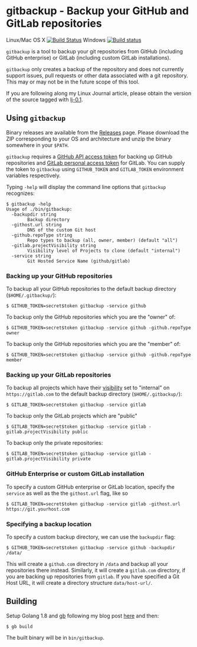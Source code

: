 # gitbackup - Backup your GitHub and GitLab repositories

Linux/Mac OS X [![Build Status](https://travis-ci.org/amitsaha/gitbackup.svg?branch=master)](https://travis-ci.org/amitsaha/gitbackup) Windows [![Build status](https://ci.appveyor.com/api/projects/status/fwki40x1havyian2/branch/master?svg=true)](https://ci.appveyor.com/project/amitsaha/gitbackup/branch/master)

``gitbackup`` is a tool to backup your git repositories from GitHub (including GitHub enterprise) or 
GitLab (including custom GitLab installations). 

``gitbackup`` only creates a backup of the repository and does not currently support issues, 
pull requests or other data associated with a git repository. This may or may not be in the future
scope of this tool.

If you are following along my Linux Journal article, please obtain the version of the source tagged 
with [lj-0.1](https://github.com/amitsaha/gitbackup/releases/tag/lj-0.1).

## Using ``gitbackup``

Binary releases are available from the [Releases](https://github.com/amitsaha/gitbackup/releases/) page. Please download the ZIP corresponding to your OS and architecture and unzip the binary somewhere in your ``$PATH``.

``gitbackup`` requires a [GitHub API access token](https://github.com/blog/1509-personal-api-tokens) for 
backing up GitHub repositories and [GitLab personal access token](https://gitlab.com/profile/personal_access_tokens) 
for GitLab. You can supply the token to ``gitbackup`` using ``GITHUB_TOKEN`` and ``GITLAB_TOKEN`` environment variables respectively.

Typing ``-help`` will display the command line options that ``gitbackup`` recognizes:

```
$ gitbackup -help
Usage of ./bin/gitbackup:
  -backupdir string
    	Backup directory
  -githost.url string
    	DNS of the custom Git host
  -github.repoType string
    	Repo types to backup (all, owner, member) (default "all")
  -gitlab.projectVisibility string
    	Visibility level of Projects to clone (default "internal")
  -service string
    	Git Hosted Service Name (github/gitlab)
```
### Backing up your GitHub repositories

To backup all your GitHub repositories to the default backup directory (``$HOME/.gitbackup/``):

```lang=bash
$ GITHUB_TOKEN=secret$token gitbackup -service github
```

To backup only the GitHub repositories which you are the "owner" of:

```lang=bash
$ GITHUB_TOKEN=secret$token gitbackup -service github -github.repoType owner
```

To backup only the GitHub repositories which you are the "member" of:

```lang=bash
$ GITHUB_TOKEN=secret$token gitbackup -service github -github.repoType member
```

### Backing up your GitLab repositories

To backup all projects which have their [visibility](https://docs.gitlab.com/ce/api/projects.html#project-visibility-level) set to 
"internal" on ``https://gitlab.com`` to the default backup directory (``$HOME/.gitbackup/``):

```lang=bash
$ GITLAB_TOKEN=secret$token gitbackup -service gitlab
```

To backup only the GitLab projects which are "public"

```lang=bash
$ GITLAB_TOKEN=secret$token gitbackup -service gitlab -gitlab.projectVisibility public
```

To backup only the private repositories:

```lang=bash
$ GITLAB_TOKEN=secret$token gitbackup -service gitlab -gitlab.projectVisibility private
```


### GitHub Enterprise or custom GitLab installation

To specify a custom GitHub enterprise or GitLab location, specify the ``service`` as well as the 
the ``githost.url`` flag, like so

```lang=bash
$ GITLAB_TOKEN=secret$token gitbackup -service gitlab -githost.url https://git.yourhost.com
```


### Specifying a backup location

To specify a custom backup directory, we can use the ``backupdir`` flag:

```lang=bash
$ GITHUB_TOKEN=secret$token gitbackup -service github -backupdir /data/
```

This will create a ``github.com`` directory in ``/data`` and backup all your repositories there instead.
Similarly, it will create a ``gitlab.com`` directory, if you are backing up repositories from ``gitlab``.
If you have specified a Git Host URL, it will create a directory structure ``data/host-url/``.



## Building

Setup Golang 1.8 and [gb](https://getgb.io) following my blog post [here](http://echorand.me/setup-golang-18-and-gb-on-fedora-and-other-linux-distributions.html) 
and then:
```
$ gb build 
```

The built binary will be in ``bin/gitbackup``.
